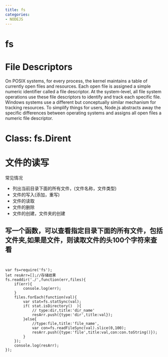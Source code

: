 ```yaml
---
title: fs
categories: 
- NODEJS
---
```


# fs
# File Descriptors
On POSIX systems, for every process, the kernel maintains a table of currently open files and resources. Each open file is assigned a simple numeric identifier called a file descriptor. At the system-level, all file system operations use these file descriptors to identify and track each specific file. Windows systems use a different but conceptually similar mechanism for tracking resources. To simplify things for users, Node.js abstracts away the specific differences between operating systems and assigns all open files a numeric file descriptor.

# Class: fs.Dirent



















# 文件的读写

常见情况
- 列出当前目录下面的所有文件，(文件名称，文件类型)
- 文件的写入(添加，重写)
- 文件的读取
- 文件的删除
- 文件的创建，文件夹的创建

## 写一个函数，可以查看指定目录下面的所有文件，包括文件夹,如果是文件，则读取文件的头100个字符来查看

```


var fs=require('fs');
let resArr=[];//存储结果
fs.readdir('./',function(err,files){
    if(err){
        console.log(err);
    }
    files.forEach(function(val){
        var stat=fs.statSync(val);
        if( stat.isDirectory()  ){
            // type:dir,title:'dir_name'
            resArr.push({type:'dir',title:val});
        }else{
            //type:file,title:'file_name',
            var con=fs.readFileSync(val).slice(0,100);
            resArr.push({type:'file',title:val,con:con.toString()});
        }
    });
    console.log(resArr);
});



```

